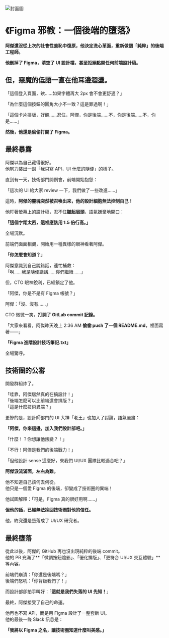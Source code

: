 ![封面圖](/images/f002.png)

# 《Figma 邪教：一個後端的墮落》

**阿傑還沒從上次的社會性羞恥中復原，他決定洗心革面，重新做個「純粹」的後端工程師。**  

**他刪掉了 Figma，清空了 UI 設計檔，甚至拒絕點開任何前端設計稿。**  

## **但，惡魔的低語一直在他耳邊迴盪。**  

「這個登入頁面，欸……如果字體再大 2px 會不會更舒適？」  

「為什麼這個按鈕的圓角大小不一致？這是罪過啊！」  

「這個卡片排版，好醜……忍住，阿傑，你是後端……不，你是後端……不，你是……」  

**然後，他還是偷偷打開了 Figma。**  



## **最終暴露**

阿傑以為自己藏得很好。  
他努力裝出一副「我只寫 API，UI 什麼的隨便」的樣子。  

直到有一天，技術部門開例會，前端開始抱怨：  

「這次的 UI 給大家 review 一下，我們做了一些改進……」  

這時，**阿傑的靈魂突然被召喚出來，他的設計細胞無法控制自己！**  

他盯著螢幕上的設計稿，忍不住**皺起眉頭**，語氣嫌棄地開口：  

**「這個字距太密，這裡應該用 1.5 倍行高。」**  

全場沉默。  

前端們面面相覷，開始用一種異樣的眼神看著阿傑。  

**「你怎麼會知道？」**  

阿傑意識到自己說錯話，連忙補救：  
「啊……我是隨便講講……你們繼續……」  

但，CTO 眼神銳利，已經鎖定了他。  

「阿傑，你是不是有 Figma 帳號？」  

阿傑：「沒、沒有……」  

CTO 微微一笑，**打開了 GitLab commit 記錄。**  

「大家來看看，阿傑昨天晚上 2:36 AM **偷偷 push 了一個 README.md**，裡面寫著——」  

**「Figma 進階設計技巧筆記.txt」**  

全場驚呼。  



## **技術圈的公審**

開發群組炸了。  

「哇靠，阿傑居然真的在搞設計！」  
「後端怎麼可以比前端還會排版？」  
「這是什麼技術異端？」  

更慘的是，設計師部門的 UI 大神「老王」也加入了討論，語氣嚴肅：  

**「阿傑，你來這邊，加入我們設計部吧。」**  

「什麼！？你想讓他叛變？！」  

「不行！阿傑是我們的後端戰力！」  

「但他設計 sense 這麼好，來我們 UI/UX 團隊比較適合吧？」  

**阿傑淚流滿面，左右為難。**  

他不知道自己該何去何從。  
他只是一個愛 Figma 的後端，卻變成了技術圈的異端！  

他試圖解釋：「可是，Figma 真的很好用啊……」  

**但他的話，已經無法挽回技術圈對他的信任。**  

他，終究還是墮落成了 UI/UX 研究者。  



## **最終墮落**

從此以後，阿傑的 GitHub 再也沒出現純粹的後端 commit。  
他的 PR 充滿了**「微調按鈕陰影」、「優化排版」、「更符合 UI/UX 交互體驗」**等內容。  

前端們崩潰：「你還是後端嗎？」  
後端們怒吼：「你背叛我們了！」  

而設計部卻拍手叫好：「**這就是我們失落的 UI 先知！**」  

最終，阿傑接受了自己的命運。  

他再也不寫 API，而是用 Figma 設計了一整套新 UI。  
他的最後一條 Slack 訊息是：  

**「我將以 Figma 之名，讓技術圈知道什麼叫美感。」**  
